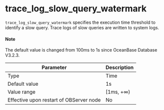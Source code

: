 # trace_log_slow_query_watermark

`trace_log_slow_query_watermark` specifies the execution time threshold to identify a slow query. Trace logs of slow queries are written to system logs.

<main id="notice" type='explain'>
  <h4>Note</h4>
  <p>The default value is changed from 100ms to 1s since OceanBase Database V3.2.3. </p>
</main>

| **Parameter** | **Description** |
|------------------|------------|
| Type | Time |
| Default value | 1s |
| Value range | \[1ms, +∞) |
| Effective upon restart of OBServer node | No |
